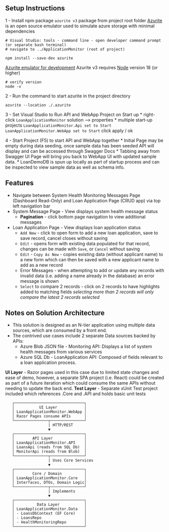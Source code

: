 ﻿## Setup Instructions
1 - Install npm package `azurite v3` package from project root folder
  [Azurite](https://www.npmjs.com/package/azurite) is an open source emulator used to simulate azure storage with minimal dependencies

```
# Visual Studio: tools - command line - open developer command prompt (or separate bash terminal)
# navigate to ../ApplicationMonitor (root of project)

npm install --save-dev azurite
```

[Azurite emulator for development](https://learn.microsoft.com/en-us/azure/storage/common/storage-use-azurite)
  Azurite v3 requires [Node](https://nodejs.org/en) version 18 (or higher)

```
# verify version
node -v 
```
2 - Run the command to start azurite in the project directory

```
azurite --location ./.azurite

```

3 - Set Visual Studio to Run API and WebApp Project on Start up
     * right-click `LoanApplicationMonitor` solution --> properties 
     * multiple start-up projects `LoanApplicationMonitor.Api set to Start` `LoanApplicationMonitor.WebApp set to Start` click apply / ok
          
4 - Start Project (F5) to start API and WebApp together
     * Initial Page may be empty during data seeding, once sample data has been seeded API will display and can be accessed through Swagger Docs
     * Tabbing away from Swagger UI Page will bring you back to WebApp UI with updated sample data.
     * LoanDemoDB is spun up locally as part of startup process and can be inspected to view sample data as well as schema info.

## Features
* Navigate between System Health Monitoring Messages Page (Dashboard Read-Only) and Loan Application Page (CRUD app) via top left navigation bar
* System Message Page - View displays system health message status
     * **Pagination** - click bottom page navigation to view additional messages
* Loan Application Page - View displays loan application status
     * `Add New` - click to open form to add a new loan application, save to save record, cancel closes without saving
     * `Edit` - opens form with existing data populated for that record, changes can be made with `Save`, or `Cancel` without saving
     * `Edit` - `Copy As New` - copies existing data (without applicant name) to a new form which can then be saved with a new applicant name to add as a new record
     * Error Messages - when attempting to add or update any records with invalid data (i.e. adding a name already in the database) an error message is shown
     * `Select` to compare 2 records - click on 2 records to have highlights added to matching fields *selecting more than 2 records will only compare the latest 2 records selected*

## Notes on Solution Architecture
* This solution is designed as an N-tier application using multiple data sources, which are consumed by a front end.
* The contrived use cases include 2 separate Data sources backed by APIs: 
  * Azure Blob JSON file - Monitoring API: Displays a list of system health messages from various services
  * Azure SQL Db - LoanApplication API: Composed of fields relevant to a loan application process.

**UI Layer** - Razor pages used in this case due to limited state changes and ease of demo, however, a separate SPA project (i.e. React) could be 
               created as part of a future iteration which could consume the same APIs without needing to update the back end.
**Test Layer** - Separate xUnit Test project included which references .Core and .API and holds basic unit tests

```
   ┌───────────────────────────────┐
   │           UI Layer            │
   │ LoanApplicationMonitor.WebApp │
   │ Razor Pages consume APIs      │
   └───────────────┬───────────────┘
                   | HTTP/REST
                   ▼
   ┌───────────────────────────────┐
   │        API Layer              │
   │ LoanApplicationMonitor.API    │
   │ LoansApi (reads from SQL Db)  │
   │ MonitorApi (reads from Blob)  │
   └───────────────┬───────────────┘
                   | Uses Core Services
                   ▼
   ┌───────────────────────────────┐
   │        Core / Domain          │
   │ LoanApplicationMonitor.Core   │
   │ Interfaces, DTOs, Domain Logic│
   └───────────────┬───────────────┘
                   | Implements
                   ▼
   ┌───────────────────────────────┐
   │          Data Layer           │
   │ LoanApplicationMonitor.Data   │
   │ - LoansDbContext (EF Core)    │
   │ - LoansRepo                   │
   │ - HealthMonitoringRepo        │
   └───────────────────────────────┘
   ```
